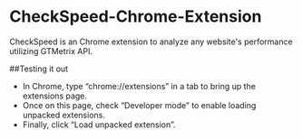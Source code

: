 # CheckSpeed-Chrome-Extension
CheckSpeed is an Chrome extension to analyze any website's performance utilizing GTMetrix API.

##Testing it out
- In Chrome, type “chrome://extensions” in a tab to bring up the extensions page.
- Once on this page, check “Developer mode” to enable loading unpacked extensions.
- Finally, click “Load unpacked extension”.
